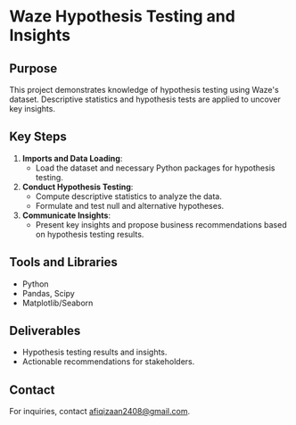 # Waze Hypothesis Testing and Insights

## Purpose
This project demonstrates knowledge of hypothesis testing using Waze's dataset. Descriptive statistics and hypothesis tests are applied to uncover key insights.

## Key Steps
1. **Imports and Data Loading**:
   - Load the dataset and necessary Python packages for hypothesis testing.
2. **Conduct Hypothesis Testing**:
   - Compute descriptive statistics to analyze the data.
   - Formulate and test null and alternative hypotheses.
3. **Communicate Insights**:
   - Present key insights and propose business recommendations based on hypothesis testing results.

## Tools and Libraries
- Python
- Pandas, Scipy
- Matplotlib/Seaborn

## Deliverables
- Hypothesis testing results and insights.
- Actionable recommendations for stakeholders.

## Contact
For inquiries, contact afiqizaan2408@gmail.com.
